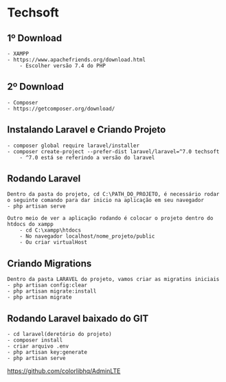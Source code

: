 # Techsoft  

## 1º Download  
    - XAMPP
    - https://www.apachefriends.org/download.html
        - Escolher versão 7.4 do PHP

## 2º Download  
    - Composer  
    - https://getcomposer.org/download/  

## Instalando Laravel e Criando Projeto  
    - composer global require laravel/installer  
    - composer create-project --prefer-dist laravel/laravel=^7.0 techsoft  
        - ^7.0 está se referindo a versão do laravel  

## Rodando Laravel  
    Dentro da pasta do projeto, cd C:\PATH_DO_PROJETO, é necessário rodar o seguinte comando para dar inicio na aplicação em seu navegador  
    - php artisan serve  
      
    Outro meio de ver a aplicação rodando é colocar o projeto dentro do htdocs do xampp  
        - cd C:\xampp\htdocs  
        - No navegador localhost/nome_projeto/public  
        - Ou criar virtualHost

## Criando Migrations  
    Dentro da pasta LARAVEL do projeto, vamos criar as migratins iniciais  
    - php artisan config:clear  
    - php artisan migrate:install  
    - php artisan migrate  

## Rodando Laravel baixado do GIT  
    - cd laravel(deretório do projeto)  
    - composer install  
    - criar arquivo .env  
    - php artisan key:generate  
    - php artisan serve  


https://github.com/colorlibhq/AdminLTE

